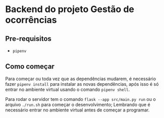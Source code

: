 # Backend do projeto Gestão de ocorrências

## Pre-requisitos

- `pipenv`

## Como começar

Para começar ou toda vez que as dependências mudarem, é necessário fazer `pipenv install` para instalar as novas dependências,
após isso é só entrar no ambiente virtual usando o comando `pipenv shell`.

Para rodar o servidor tem o comando `flask --app src/main.py run` ou o arquivo `./run.sh` para começar o desenvolvimento;
Lembrando que é necessário entrar no ambiente virtual antes de começar a programar.
